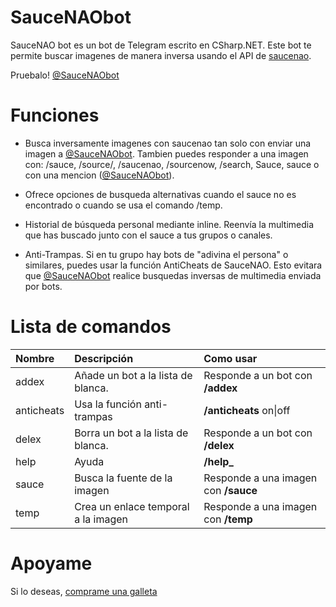 # SauceNAObot

SauceNAO bot es un bot de Telegram escrito en CSharp.NET. Este bot te permite buscar imagenes de manera inversa usando el API de [saucenao](https://saucenao.com/).

Pruebalo! [@SauceNAObot](https://t.me/SauceNAObot)

# Funciones

- Busca inversamente imagenes con saucenao tan solo con enviar una imagen a [@SauceNAObot](https://t.me/SauceNAObot). Tambien puedes responder a una imagen con: /sauce, /source/, /saucenao, /sourcenow, /search, Sauce, sauce o con una mencion \([@SauceNAObot](https://t.me/SauceNAObot)\).

- Ofrece opciones de busqueda alternativas cuando el sauce no es encontrado o cuando se usa el comando /temp.

- Historial de búsqueda personal mediante inline. Reenvía la multimedia que has buscado junto con el sauce a tus grupos o canales.

- Anti-Trampas. Si en tu grupo hay bots de "adivina el persona" o similares, puedes usar la función AntiCheats de SauceNAO. Esto evitara que [@SauceNAObot](https://t.me/SauceNAObot) realice busquedas inversas de multimedia enviada por bots.

# Lista de comandos

| Nombre     | Descripción                         | Como usar                            |
| :--------- | :---------------------------------- | :----------------------------------- |
| addex      | Añade un bot a la lista de blanca.  | Responde a un bot con **/addex**     |
| anticheats | Usa la función anti-trampas         | **/anticheats** on\|off              |
| delex      | Borra un bot a la lista de blanca.  | Responde a un bot con **/delex**     |
| help       | Ayuda                               | **/help\_**                          |
| sauce      | Busca la fuente de la imagen        | Responde a una imagen con **/sauce** |
| temp       | Crea un enlace temporal a la imagen | Responde a una imagen con **/temp**  |

# Apoyame

Si lo deseas, [comprame una galleta](https://www.buymeacoffee.com/eptagone)
